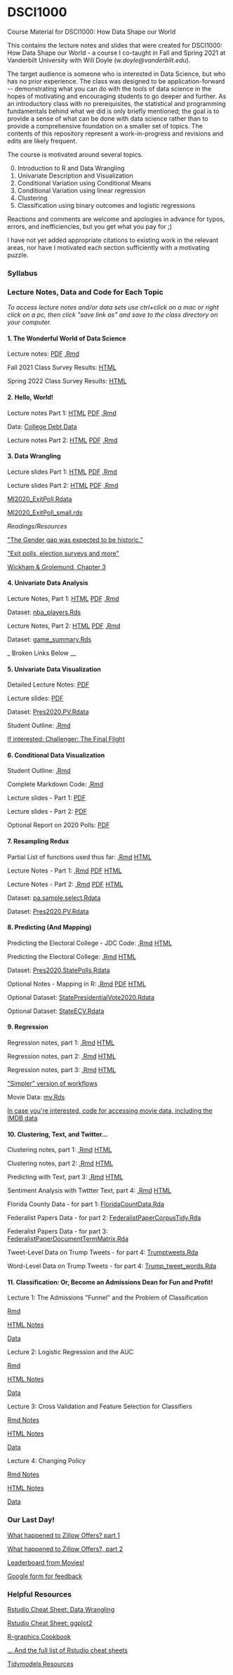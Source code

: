 # DSCI1000
Course Material for DSCI1000: How Data Shape our World

This contains the lecture notes and slides that were created for DSCI1000: How Data Shape our World - a course I co-taught in Fall and Spring 2021 at Vanderbilt University with Will Doyle (_w.doyle@vanderbilt.edu_).  

The target audience is someone who is interested in Data Science, but who has no prior experience.  The class was designed to be application-forward -- demonstrating what you can do with the tools of data science in the hopes of motivating and encouraging students to go deeper and further. As an introductory class with no prerequisites, the statistical and programming fundamentals behind what we did is only briefly mentioned; the goal is to provide a sense of what can be done with data science rather than to provide a comprehensive foundation on a smaller set of topics.  The contents of this repository represent a work-in-progress and revisions and edits are likely frequent.

The course is motivated around several topics.

0) Introduction to R and Data Wrangling
1) Univariate Description and Visualization
2) Conditional Variation using Conditional Means
3) Conditional Variation using linear regression
4) Clustering
5) Classification using binary outcomes and logistic regressions  

Reactions and comments are welcome and apologies in advance for typos, errors, and inefficiencies, but you get what you pay for ;)

I have not yet added appropriate citations to existing work in the relevant areas, nor have I motivated each section sufficiently with a motivating puzzle.  

### Syllabus

### Lecture Notes, Data and Code for Each Topic 

*To access lecture notes and/or data sets use ctrl+click on a mac or right click on a pc, then click "save link as" and save to the class directory on your computer.*

#### 1\. The Wonderful World of Data Science

Lecture notes:  [PDF](https://github.com/joshclinton/DSCI1000/blob/main/Lectures/Topic1_IntroMotivation/Topic1_Motivation.pdf) [.Rmd](https://github.com/joshclinton/DSCI1000/blob/main/Lectures/Topic1_IntroMotivation/Topic1_Motivation.Rmd)

Fall 2021 Class Survey Results: [HTML](https://github.com/joshclinton/DSCI1000/blob/main/Lectures/Topic1_IntroMotivation/survey_results2021.html)

Spring 2022 Class Survey Results: [HTML](https://github.com/joshclinton/DSCI1000/blob/main/Lectures/Topic1_IntroMotivation/survey_results2022.html)

#### 2\. Hello, World!

Lecture notes Part 1: [HTML](https://github.com/joshclinton/DSCI1000/blob/main/Lectures/Topic2_HelloWorld/Topic2_HelloWorld_part1.html) [PDF](https://github.com/joshclinton/DSCI1000/blob/main/Lectures/Topic2_HelloWorld/Topic2_HelloWorld_part1.pdf) [.Rmd](https://github.com/joshclinton/DSCI1000/blob/main/Lectures/Topic2_HelloWorld/Topic2_HelloWorld.Rmd)

Data: [College Debt Data](https://github.com/joshclinton/DSCI1000/blob/main/Lectures/Topic2_HelloWorld/sc_debt.Rds)

Lecture notes Part 2: [HTML](https://github.com/joshclinton/DSCI1000/blob/main/Lectures/Topic2_HelloWorld/Topic2_HelloWorld_part2.html) [PDF](https://github.com/joshclinton/DSCI1000/blob/main/Lectures/Topic2_HelloWorld/Topic2_HelloWorld_part2.pdf) [.Rmd](https://github.com/joshclinton/DSCI1000/blob/main/Lectures/Topic2_HelloWorld/Topic2_HelloWorld_part2.Rmd)

#### 3\.  Data Wrangling

Lecture slides Part 1: [HTML](https://github.com/joshclinton/DSCI1000/blob/main/Lectures/Topic3_DataWrangling/Topic3_DataWrangling_part1.html) [PDF](https://github.com/joshclinton/DSCI1000/blob/main/Lectures/Topic3_DataWrangling/Topic3_DataWrangling_part1.pdf) [.Rmd](https://github.com/joshclinton/DSCI1000/blob/main/Lectures/Topic3_DataWrangling/Topic3_DataWrangling_part1.Rmd)

Lecture slides Part 2: [HTML](https://github.com/joshclinton/DSCI1000/blob/main/Lectures/Topic3_DataWrangling/Topic3_DataWrangling_part2.html) [PDF](https://github.com/joshclinton/DSCI1000/blob/main/Lectures/Topic3_DataWrangling/Topic3_DataWrangling_part2.pdf) [.Rmd](https://github.com/joshclinton/DSCI1000/blob/main/Lectures/Topic3_DataWrangling/Topic3_DataWrangling_part2.Rmd)

[MI2020_ExitPoll.Rdata](https://github.com/joshclinton/DSCI1000/blob/main/Lectures/Topic3_DataWrangling/MI2020_ExitPoll.Rdata)

[MI2020_ExitPoll_small.rds](https://github.com/joshclinton/DSCI1000/blob/main/Lectures/Topic3_DataWrangling/MI2020_ExitPoll_small.rds)

*Readings/Resources*

["The Gender gap was expected to be historic."](https://www.washingtonpost.com/dc-md-va/2020/11/06/election-2020-gender-gap-women/)

["Exit polls, election surveys and more"](https://www.pewresearch.org/fact-tank/2018/11/01/exit-polls-election-surveys-and-more-a-guide-for-the-2018-midterms/)

[Wickham \& Grolemund, Chapter 3](https://learning-oreilly-com.proxy.library.vanderbilt.edu/home/)

#### 4\. Univariate Data Analysis

Lecture Notes, Part 1:  [HTML](https://github.com/joshclinton/DSCI1000/blob/main/Lectures/Topic4_UnivariateDescription/Topic4_Univariate_part1.html) [PDF](https://github.com/joshclinton/DSCI1000/blob/main/Lectures/Topic4_UnivariateDescription/Topic4_Univariate_part1.pdf) [.Rmd](https://github.com/joshclinton/DSCI1000/blob/main/Lectures/Topic4_UnivariateDescription/Topic4_Univariate_part1.Rmd) 

Dataset: [nba_players.Rds](https://github.com/joshclinton/DSCI1000/blob/main/Lectures/Lecture4Univariate/nba_players_2018.Rds)

Lecture Notes, Part 2: [HTML](https://github.com/joshclinton/DSCI1000/blob/main/Lectures/Topic4_UnivariateDescription/Topic4_UnivariateUncertainty_part2.html) [PDF](https://github.com/joshclinton/DSCI1000/blob/main/Lectures/Topic4_UnivariateDescription/Topic4_UnivariateUncertainty_part2.pdf) [.Rmd](https://github.com/joshclinton/DSCI1000/blob/main/Lectures/Topic4_UnivariateDescription/Topic4_UnivariateUncertainty_part2.Rmd)

Dataset: [game_summary.Rds](https://github.com/joshclinton/DSCI1000/blob/main/Lectures/Lecture4Univariate/game_summary.Rds) 

_ Broken Links Below __

#### 5\. Univariate Data Visualization

Detailed Lecture Notes: [PDF](https://github.com/joshclinton/DSCI1000/blob/main/Lectures/Topic5_UnivariateVisualization/NationalPopularVote.pdf) 

Lecture slides: [PDF](https://github.com/joshclinton/DSCI1000/blob/main/Lectures/Topic5_UnivariateVisualization/Topic5_StudentCopy_VisualizationUnivariateGraphics.pdf)

Dataset: [Pres2020.PV.Rdata](https://github.com/joshclinton/DSCI1000/blob/main/Lectures/Topic5_UnivariateVisualization/data/Pres2020.PV.Rdata) 

Student Outline: [.Rmd](https://github.com/joshclinton/DSCI1000/blob/main/Lectures/Topic5_UnivariateVisualization/StudentOutline_UnivariateDataViz.Rmd) 

[If interested: Challenger: The Final Flight](https://www.netflix.com/title/81012137)

#### 6\. Conditional Data Visualization

Student Outline: [.Rmd](https://github.com/joshclinton/DSCI1000/blob/main/Lectures/Topic6_ConditionalVisualization/StudentOutline_ConditionalVisualization.Rmd) 

Complete Markdown Code: [.Rmd](https://github.com/joshclinton/DSCI1000/blob/main/Lectures/Topic6_ConditionalVisualization/Topic6_MarkdownComplete.Rmd) 

Lecture slides - Part 1: [PDF](https://github.com/joshclinton/DSCI1000/blob/main/Lectures/Topic6_ConditionalVisualization/Topic6_ConditionalVariation_Part1.pdf)

Lecture slides - Part 2: [PDF](https://github.com/joshclinton/DSCI1000/blob/main/Lectures/Topic6_ConditionalVisualization/Topic6_ConditionalVariation_Part2.pdf)

Optional Report on 2020 Polls: [PDF](https://github.com/joshclinton/DSCI1000/blob/main/Lectures/Topic6_ConditionalVisualization/AAPOR-Task-Force-on-2020-Pre-Election-Polling_Report-FNL.pdf) 

#### 7\. Resampling Redux

Partial List of functions used thus far: [.Rmd](https://github.com/joshclinton/DSCI1000/blob/main/Lectures/Topic7_Resampling/FunctionList.Rmd)
[HTML](https://github.com/joshclinton/DSCI1000/blob/main/Lectures/Topic7_Resampling/FunctionList.html)

Lecture Notes - Part 1: [.Rmd](https://github.com/joshclinton/DSCI1000/blob/main/Lectures/Topic7_Resampling/Topic7_DetailedNotes_Student.Rmd)
[PDF](https://github.com/joshclinton/DSCI1000/blob/main/Lectures/Topic7_Resampling/Topic7_DetailedNotes_Student.pdf)
[HTML](https://raw.githack.com/wdoyle42/vandy_ds_1000/main/Lectures/Topic7_Resampling/Topic7_DetailedNotes_Student.html)

Lecture Notes - Part 2: [.Rmd](https://github.com/joshclinton/DSCI1000/blob/main/Lectures/Topic7_Resampling/Topic7_DetailedNotes_part2.Rmd)
[PDF](https://github.com/joshclinton/DSCI1000/blob/main/Lectures/Topic7_Resampling/Topic7_DetailedNotes_part2.pdf)
[HTML](https://raw.githack.com/wdoyle42/vandy_ds_1000/main/Lectures/Topic7_Resampling/Topic7_DetailedNotes_part2.html)

Dataset: [pa.sample.select.Rdata](https://github.com/joshclinton/DSCI1000/blob/main/Lectures/Topic7_Resampling/data/pa.sample.select.Rdata) 

Dataset: [Pres2020.PV.Rdata](https://github.com/joshclinton/DSCI1000/blob/main/Lectures/Topic5_UnivariateVisualization/data/Pres2020.PV.Rdata) 

#### 8\. Predicting (And Mapping)

Predicting the Electoral College - JDC Code: [.Rmd](https://github.com/joshclinton/DSCI1000/blob/main/Lectures/Topic8_Predictions/Topic8_Predictions.Rmd)
[HTML](https://raw.githack.com/wdoyle42/vandy_ds_1000/main/Lectures/Topic8_Predictions/Topic8_Predictions.html)

Predicting the Electoral College: [.Rmd](https://github.com/joshclinton/DSCI1000/blob/main/Lectures/Topic8_Predictions/Topic8_PredictionsClassWork.Rmd)
[HTML](https://raw.githack.com/wdoyle42/vandy_ds_1000/main/Lectures/Topic8_Predictions/Topic8_PredictionsClassWork.html)

Dataset: [Pres2020.StatePolls.Rdata](https://github.com/joshclinton/DSCI1000/blob/main/Lectures/Topic8_Predictions/data/Pres2020.StatePolls.Rdata) 

Optional Notes - Mapping in R: [.Rmd](https://github.com/joshclinton/DSCI1000/blob/main/Lectures/Topic8_Predictions/Topic8_Maps.Rmd)
[PDF](https://github.com/joshclinton/DSCI1000/blob/main/Lectures/Topic8_Predictions/Topic8_Maps.pdf)
[HTML](https://raw.githack.com/wdoyle42/vandy_ds_1000/main/Lectures/Topic8_Predictions/Topic8_Maps.html)

Optional Dataset: [StatePresidentialVote2020.Rdata](https://github.com/joshclinton/DSCI1000/blob/main/Lectures/Topic8_Predictions/data/StatePresidentialVote2020.Rdata) 

Optional Dataset: [StateECV.Rdata](https://github.com/joshclinton/DSCI1000/blob/main/Lectures/Topic8_Predictions/data/StateECV.Rdata) 


#### 9\. Regression

Regression notes, part 1: [.Rmd](https://raw.githubusercontent.com/wdoyle42/vandy_ds_1000/main/Lectures/Topic9_Regression/LectureRegressionPart1.Rmd) [HTML](https://raw.githack.com/wdoyle42/vandy_ds_1000/main/Lectures/Topic9_Regression/LectureRegressionPart1.html)

Regression notes, part 2:
[.Rmd](https://github.com/joshclinton/DSCI1000/blob/main/Lectures/Topic9_Regression/LectureRegressionPart2.Rmd)
[HTML](https://raw.githack.com/wdoyle42/vandy_ds_1000/main/Lectures/Topic9_Regression/LectureRegressionPart2.html)

Regression notes, part 3:
[.Rmd](https://github.com/joshclinton/DSCI1000/blob/main/Lectures/Topic9_Regression/LectureRegressionPart3.Rmd)
[HTML](https://raw.githack.com/wdoyle42/vandy_ds_1000/main/Lectures/Topic9_Regression/LectureRegressionPart3.html)


["Simpler" version of workflows](https://github.com/joshclinton/DSCI1000/blob/main/Lectures/Topic9_Regression/workflows_examples.Rmd)

Movie Data: [mv.Rds](https://github.com/joshclinton/DSCI1000/blob/main/Lectures/Topic9_Regression/mv.Rds)

[In case you're interested, code for accessing movie data, including the IMDB data](https://github.com/joshclinton/DSCI1000/blob/main/Lectures/Topic9_Regression/access_movie_data.R)

#### 10\.  Clustering, Text, and Twitter...

Clustering notes, part 1: [.Rmd](https://raw.githubusercontent.com/wdoyle42/vandy_ds_1000/main/Lectures/Topic10_Clustering/Topic10_ClusteringKmeans.Rmd) [HTML](https://raw.githack.com/wdoyle42/vandy_ds_1000/main/Lectures/Topic10_Clustering/Topic10_ClusteringKmeans.html)

Clustering notes, part 2: [.Rmd](https://raw.githubusercontent.com/wdoyle42/vandy_ds_1000/main/Lectures/Topic10_Clustering/Topic10_ClusteringKmeansText.Rmd) [HTML](https://raw.githack.com/wdoyle42/vandy_ds_1000/main/Lectures/Topic10_Clustering/Topic10_ClusteringKmeansText.html)

Predicting with Text, part 3: [.Rmd](https://raw.githubusercontent.com/wdoyle42/vandy_ds_1000/main/Lectures/Topic10_Clustering/Topic10_ClusteringTextPredict.Rmd) [HTML](https://raw.githack.com/wdoyle42/vandy_ds_1000/main/Lectures/Topic10_Clustering/Topic10_ClusteringTextPredict.html)

Sentiment Analysis with Twttter Text, part 4:  [.Rmd](https://raw.githubusercontent.com/wdoyle42/vandy_ds_1000/main/Lectures/Topic10_Clustering/Topic10_TrumpTweetSentiment.Rmd) [HTML](https://raw.githack.com/wdoyle42/vandy_ds_1000/main/Lectures/Topic10_Clustering/Topic10_TrumpTweetSentiment.html)

Florida County Data - for part 1: [FloridaCountData.Rda](https://github.com/joshclinton/DSCI1000/blob/main/Lectures/Topic10_Clustering/FloridaCountyData.Rda)

Federalist Papers Data - for part 2: [FederalistPaperCorpusTidy.Rda](https://github.com/joshclinton/DSCI1000/blob/main/Lectures/Topic10_Clustering/FederalistPaperCorpusTidy.Rda)

Federalist Papers Data - for part 3: [FederalistPaperDocumentTermMatrix.Rda](https://github.com/joshclinton/DSCI1000/blob/main/Lectures/Topic10_Clustering/FederalistPaperDocumentTermMatrix.Rda)

Tweet-Level Data on Trump Tweets - for part 4: [Trumptweets.Rda](https://github.com/joshclinton/DSCI1000/blob/main/Lectures/Topic10_Clustering/Trumptweets.Rda)

Word-Level Data on Trump Tweets - for part 4: [Trump_tweet_words.Rda](https://github.com/joshclinton/DSCI1000/blob/main/Lectures/Topic10_Clustering/Trump_tweet_words.Rda)


#### 11\. Classification: Or, Become an Admissions Dean for Fun and Profit!
Lecture 1: The Admissions "Funnel" and the Problem of Classification

[Rmd](https://github.com/joshclinton/DSCI1000/blob/main/Lectures/Topic11Classification/college_admissions.Rmd)

[HTML Notes](https://raw.githack.com/wdoyle42/vandy_ds_1000/main/Lectures/Topic11Classification/college_admissions.html)

[Data](https://github.com/joshclinton/DSCI1000/blob/main/Lectures/Topic11Classification/admit_data.rds)

Lecture 2: Logistic Regression and the AUC

[Rmd](https://github.com/joshclinton/DSCI1000/blob/main/Lectures/Topic11Classification/college_admissions_2.Rmd)

[HTML Notes](https://raw.githack.com/wdoyle42/vandy_ds_1000/main/Lectures/Topic11Classification/college_admissions_2.html)

[Data](https://github.com/joshclinton/DSCI1000/blob/main/Lectures/Topic11Classification/admit_data.rds)

Lecture 3: Cross Validation and Feature Selection for Classifiers

[Rmd Notes](https://github.com/joshclinton/DSCI1000/blob/main/Lectures/Topic11Classification/college_admissions_3.Rmd)

[HTML Notes](https://raw.githack.com/wdoyle42/vandy_ds_1000/main/Lectures/Topic11Classification/college_admissions_3.html)


[Data](https://github.com/joshclinton/DSCI1000/blob/main/Lectures/Topic11Classification/admit_data.rds)


Lecture 4: Changing Policy

[Rmd Notes](https://github.com/joshclinton/DSCI1000/blob/main/Lectures/Topic11Classification/college_admissions_4.Rmd)

[HTML Notes](https://raw.githack.com/wdoyle42/vandy_ds_1000/main/Lectures/Topic11Classification/college_admissions_4.html)

[Data](https://github.com/joshclinton/DSCI1000/blob/main/Lectures/Topic11Classification/admit_data.rds)



 ### Our Last Day! 
 
[What happened to Zillow Offers? part 1](https://www.businessinsider.com/zillow-offers-pause-ibuyers-homes-atlanta-phoenix-dallas-houston-minneapolis-2021-10)

[What happened to Zillow Offers?, part 2](https://www.cnet.com/personal-finance/mortgages/what-happened-at-zillow-how-a-prized-real-estate-site-lost-at-ibuying/)

[Leaderboard from Movies!]()

[Google form for feedback](https://forms.gle/1U6FPZ1tRATsTS8Z8)

### Helpful Resources

[Rstudio Cheat Sheet: Data Wrangling](https://www.rstudio.com/wp-content/uploads/2015/02/data-wrangling-cheatsheet.pdf)

[Rstudio Cheat Sheet: ggplot2 ](https://github.com/rstudio/cheatsheets/raw/master/data-visualization.pdf)

[R-graphics Cookbook](http://www.cookbook-r.com/Graphs/)

[... And the full list of Rstudio cheat sheets](https://www.rstudio.com/resources/cheatsheets/)

[Tidymodels Resources](https://www.tidymodels.org/learn/)

